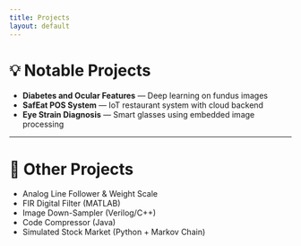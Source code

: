 ```yaml
---
title: Projects
layout: default
---
```


# 💡 Notable Projects

- **Diabetes and Ocular Features** — Deep learning on fundus images  
- **SafEat POS System** — IoT restaurant system with cloud backend  
- **Eye Strain Diagnosis** — Smart glasses using embedded image processing

---

# 🔧 Other Projects

- Analog Line Follower & Weight Scale  
- FIR Digital Filter (MATLAB)  
- Image Down-Sampler (Verilog/C++)  
- Code Compressor (Java)  
- Simulated Stock Market (Python + Markov Chain)
